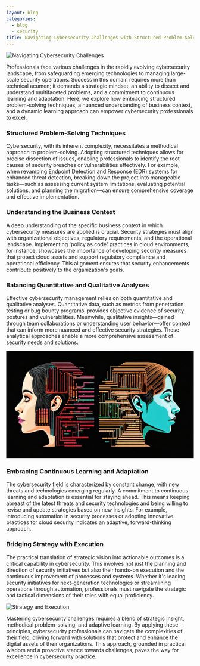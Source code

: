 ```yaml
---
layout: blog
categories:
  - blog
  - security
title: Navigating Cybersecurity Challenges with Structured Problem-Solving and Adaptation
---
```


![Navigating Cybersecurity Challenges](/assets/images/AdobeStock_722654028.jpeg)

Professionals face various challenges in the rapidly evolving cybersecurity landscape, from safeguarding emerging technologies to managing large-scale security operations. Success in this domain requires more than technical acumen; it demands a strategic mindset, an ability to dissect and understand multifaceted problems, and a commitment to continuous learning and adaptation. Here, we explore how embracing structured problem-solving techniques, a nuanced understanding of business context, and a dynamic learning approach can empower cybersecurity professionals to excel.

### Structured Problem-Solving Techniques

Cybersecurity, with its inherent complexity, necessitates a methodical approach to problem-solving. Adopting structured techniques allows for precise dissection of issues, enabling professionals to identify the root causes of security breaches or vulnerabilities effectively. For example, when revamping Endpoint Detection and Response (EDR) systems for enhanced threat detection, breaking down the project into manageable tasks—such as assessing current system limitations, evaluating potential solutions, and planning the migration—can ensure comprehensive coverage and effective implementation.

### Understanding the Business Context

A deep understanding of the specific business context in which cybersecurity measures are applied is crucial. Security strategies must align with organizational objectives, regulatory requirements, and the operational landscape. Implementing 'policy as code' practices in cloud environments, for instance, showcases the importance of developing security measures that protect cloud assets and support regulatory compliance and operational efficiency. This alignment ensures that security enhancements contribute positively to the organization's goals.

### Balancing Quantitative and Qualitative Analyses

Effective cybersecurity management relies on both quantitative and qualitative analyses. Quantitative data, such as metrics from penetration testing or bug bounty programs, provides objective evidence of security postures and vulnerabilities. Meanwhile, qualitative insights—gained through team collaborations or understanding user behavior—offer context that can inform more nuanced and effective security strategies. These analytical approaches enable a more comprehensive assessment of security needs and solutions.

![Structured Problem-Solving](/assets/images/Firefly_2a51c3c4-e9a8-4e7c-ab73-f0e477e4d0a1.jpeg)

### Embracing Continuous Learning and Adaptation

The cybersecurity field is characterized by constant change, with new threats and technologies emerging regularly. A commitment to continuous learning and adaptation is essential for staying ahead. This means keeping abreast of the latest threats and security technologies and being willing to revise and update strategies based on new insights. For example, introducing automation in security processes or adopting innovative practices for cloud security indicates an adaptive, forward-thinking approach.

### Bridging Strategy with Execution

The practical translation of strategic vision into actionable outcomes is a critical capability in cybersecurity. This involves not just the planning and direction of security initiatives but also their hands-on execution and the continuous improvement of processes and systems. Whether it's leading security initiatives for next-generation technologies or streamlining operations through automation, professionals must navigate the strategic and tactical dimensions of their roles with equal proficiency.

![Strategy and Execution](/assets/images/AdobeStock_54072909.jpeg)

Mastering cybersecurity challenges requires a blend of strategic insight, methodical problem-solving, and adaptive learning. By applying these principles, cybersecurity professionals can navigate the complexities of their field, driving forward with solutions that protect and enhance the digital assets of their organizations. This approach, grounded in practical wisdom and a proactive stance towards challenges, paves the way for excellence in cybersecurity practice.
